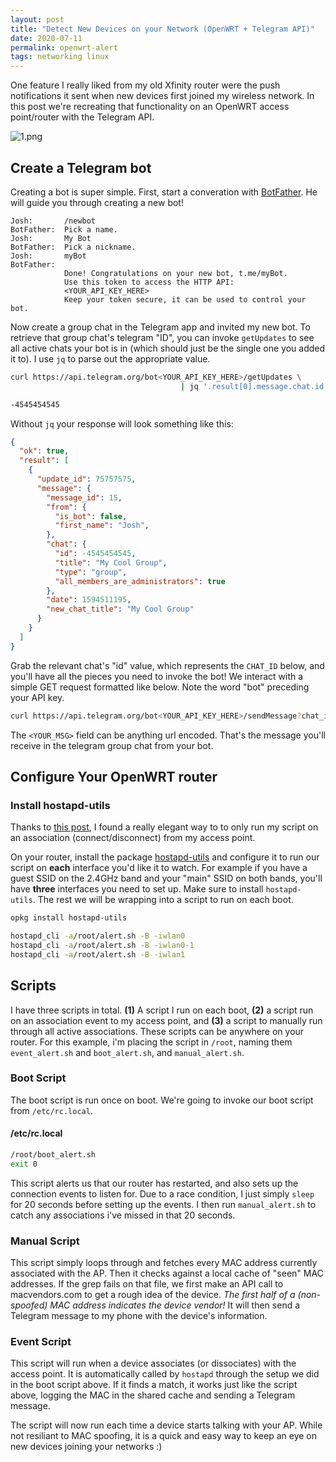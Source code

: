 ```yaml
---
layout: post
title: "Detect New Devices on your Network (OpenWRT + Telegram API)"
date: 2020-07-11
permalink: openwrt-alert
tags: networking linux
---
```


One feature I really liked from my old Xfinity router were the push notifications it sent when new devices first joined my wireless network.  In this post we're recreating that functionality on an OpenWRT access point/router with the Telegram API.

![1.png]({{site.url}}/assets/resources-openwrt-alert/1.png)


## Create a Telegram bot

Creating a bot is super simple.  First, start a converation with [BotFather](https://t.me/BotFather).  He will guide you through creating a new bot!

```
Josh:       /newbot
BotFather:  Pick a name.
Josh:       My Bot
BotFather:  Pick a nickname.
Josh:       myBot
BotFather:  
            Done! Congratulations on your new bot, t.me/myBot.
            Use this token to access the HTTP API:
            <YOUR_API_KEY_HERE>
            Keep your token secure, it can be used to control your bot.
```

Now create a group chat in the Telegram app and invited my new bot.  To retrieve that group chat's telegram "ID", you can invoke `getUpdates` to see all active chats your bot is in (which should just be the single one you added it to).  I use `jq` to parse out the appropriate value.

```bash
curl https://api.telegram.org/bot<YOUR_API_KEY_HERE>/getUpdates \
                                      | jq '.result[0].message.chat.id'

-4545454545
```

Without `jq` your response will look something like this:

```json
{
  "ok": true,
  "result": [
    {
      "update_id": 75757575,
      "message": {
        "message_id": 15,
        "from": {
          "is_bot": false,
          "first_name": "Josh",
        },
        "chat": {
          "id": -4545454545,
          "title": "My Cool Group",
          "type": "group",
          "all_members_are_administrators": true
        },
        "date": 1594511195,
        "new_chat_title": "My Cool Group"
      }
    }
  ]
}
```

Grab the relevant chat's "id" value, which represents the `CHAT_ID` below, and you'll  have all the pieces you need to invoke the bot! We interact with a simple GET request formatted like below.  Note the word "bot" preceding your API key.

```bash
curl https://api.telegram.org/bot<YOUR_API_KEY_HERE>/sendMessage?chat_id=<YOUR_CHAT_ID_HERE>&text=<YOUR_MSG>
```

The `<YOUR_MSG>` field can be anything url encoded. That's the message you'll receive in the telegram group chat from your bot.

## Configure Your OpenWRT router

### Install hostapd-utils

Thanks to [this post](https://forum.openwrt.org/t/solved-assoc-disassoc-event-trigger/3341), I found a really elegant way to to only run my script on an association (connect/disconnect) from my access point.

On your router, install the package [hostapd-utils](https://www.systutorials.com/docs/linux/man/1-hostapd_cli/) and configure it to run our script on **each** interface you'd like it to watch. For example if you have a guest SSID on the 2.4GHz band and your "main" SSID on both bands, you'll have **three** interfaces you need to set up. Make sure to install `hostapd-utils`.  The rest we will be wrapping into a script to run on each boot.

```bash
opkg install hostapd-utils

hostapd_cli -a/root/alert.sh -B -iwlan0
hostapd_cli -a/root/alert.sh -B -iwlan0-1
hostapd_cli -a/root/alert.sh -B -iwlan1
```

## Scripts

I have three scripts in total. **(1)** A script I run on each boot, **(2)** a script run on an association event to my access point, and  **(3)** a script to manually run through all active associations.  These scripts can be anywhere on your router. For this example, i'm placing the script in `/root`, naming them `event_alert.sh` and `boot_alert.sh`, and `manual_alert.sh`.

### Boot Script

The boot script is run once on boot. We're going to invoke our boot script from `/etc/rc.local`.

#### /etc/rc.local
```sh
/root/boot_alert.sh
exit 0
```

This script alerts us that our router has restarted, and also sets up the connection events to listen for. Due to a race condition, I just simply `sleep` for 20 seconds before setting up the events.  I then run `manual_alert.sh` to catch any associations i've missed in that 20 seconds.

<script src="https://gist.github.com/joshspicer/e09c3158074cdd584c79e2bb5bd4e640.js?file=boot_alert.sh"></script>

### Manual Script


This script simply loops through and fetches every MAC address currently associated with the AP. Then it checks against a local cache of "seen" MAC addresses. If the grep fails on that file, we first make an API call to macvendors.com to get a rough idea of the device. _The first half of a (non-spoofed) MAC address indicates the device vendor!_  It will then send a Telegram message to my phone with the device's information.

<script src="https://gist.github.com/joshspicer/e09c3158074cdd584c79e2bb5bd4e640.js?file=manual_alert.sh"></script>

### Event Script

This script will run when a device associates (or dissociates) with the access point.  It is automatically called by `hostapd` through the setup we did in the boot script above.  If it finds a match, it works just like the script above, logging the MAC in the shared cache and sending a Telegram message.

<script src="https://gist.github.com/joshspicer/e09c3158074cdd584c79e2bb5bd4e640.js?file=event_alert.sh"></script>


The script will now run each time a device starts talking with your AP.  While not resiliant to MAC spoofing, it is a quick and easy way to keep an eye on new devices joining your networks :) 